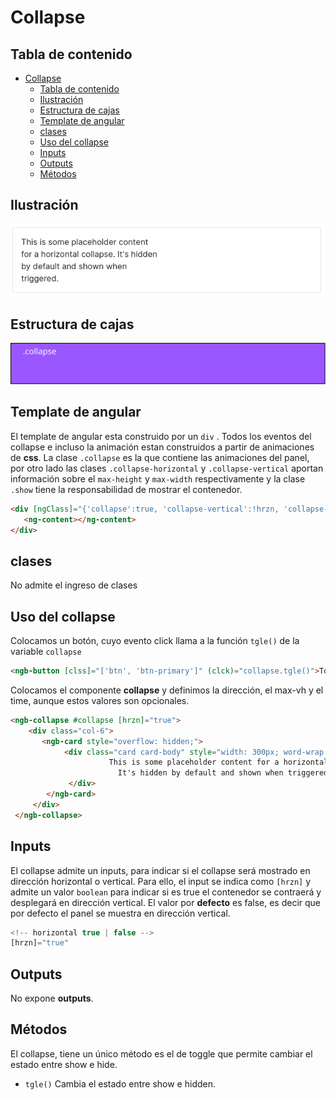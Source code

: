 # Collapse

## Tabla de contenido
- [Collapse](#collapse)
  - [Tabla de contenido](#tabla-de-contenido)
  - [Ilustración](#ilustración)
  - [Estructura de cajas](#estructura-de-cajas)
  - [Template de angular](#template-de-angular)
  - [clases](#clases)
  - [Uso del collapse](#uso-del-collapse)
  - [Inputs](#inputs)
  - [Outputs](#outputs)
  - [Métodos](#métodos)


## Ilustración

![collapse](Images/collapse.png)

## Estructura de cajas

![cajas](Images/cajas_collapse.svg)

## Template de angular

El template de angular esta construido por un `div` . Todos los eventos del collapse e incluso la animación estan construidos a partir de animaciones de **css**. La clase `.collapse` es la que contiene las animaciones del panel, por otro lado las clases `.collapse-horizontal` y `.collapse-vertical` aportan información sobre el `max-height` y `max-width` respectivamente y la clase `.show` tiene la responsabilidad de mostrar el  contenedor.

```html
<div [ngClass]="{'collapse':true, 'collapse-vertical':!hrzn, 'collapse-horizontal':hrzn,'show':true}" #panel>
   <ng-content></ng-content>
</div>
```

## clases

No admite el ingreso de clases

## Uso del collapse

Colocamos un botón, cuyo evento click llama a la función `tgle()` de la variable `collapse`

```html
<ngb-button [clss]="['btn', 'btn-primary']" (clck)="collapse.tgle()">Toggle height collapse</ngb-button>
```

Colocamos el componente **collapse** y definimos la dirección, el max-vh y el time, aunque estos valores son opcionales.

```html
<ngb-collapse #collapse [hrzn]="true">
    <div class="col-6">
       <ngb-card style="overflow: hidden;">
            <div class="card card-body" style="width: 300px; word-wrap: break-word;">
                      This is some placeholder content for a horizontal collapse. 
                        It's hidden by default and shown when triggered. 
             </div>
        </ngb-card>
     </div>
 </ngb-collapse>
```



## Inputs

El collapse admite un inputs, para indicar si el collapse será mostrado en dirección horizontal o vertical. Para ello, el input se indica como `[hrzn]` y admite un valor `boolean` para indicar si es true el contenedor se contraerá y desplegará en dirección vertical. El valor por **defecto** es false, es decir que por defecto el panel se muestra en dirección vertical.

```jsx
<!-- horizontal true | false -->
[hrzn]="true" 

```



## Outputs

No expone **outputs**.





## Métodos

El collapse, tiene un único método es el de toggle que permite cambiar el estado entre show e hide.

- `tgle()` Cambia el estado entre show e hidden.
